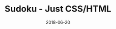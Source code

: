 ---
title: 'Sudoku - Just CSS/HTML'
description: 'Complete a sudoku puzzle without Javascript or server-side interaction.'
gametype: 'simple'
gameid: 44
date: 2018-06-20
tags: []
draft: false
type: 'games'
num19: [{'idx':1,'arr1':[1,2,3,4,5,6,7,8,9],'arr2':[1,2,3,4,5,6,7,8,9]},{'idx':2,'arr1':[1,2,3,4,5,6,7,8,9],'arr2':[1,2,3,4,5,6,7,8,9]},{'idx':3,'arr1':[1,2,3,4,5,6,7,8,9],'arr2':[1,2,3,4,5,6,7,8,9]},{'idx':4,'arr1':[1,2,3,4,5,6,7,8,9],'arr2':[1,2,3,4,5,6,7,8,9]},{'idx':5,'arr1':[1,2,3,4,5,6,7,8,9],'arr2':[1,2,3,4,5,6,7,8,9]},{'idx':6,'arr1':[1,2,3,4,5,6,7,8,9],'arr2':[1,2,3,4,5,6,7,8,9]},{'idx':7,'arr1':[1,2,3,4,5,6,7,8,9],'arr2':[1,2,3,4,5,6,7,8,9]},{'idx':8,'arr1':[1,2,3,4,5,6,7,8,9],'arr2':[1,2,3,4,5,6,7,8,9]},{'idx':9,'arr1':[1,2,3,4,5,6,7,8,9],'arr2':[1,2,3,4,5,6,7,8,9]}]
puzzle: [[5, 4, 7, 0, 0, 0, 0, 2, 0], [0, 0, 0, 9, 0, 0, 8, 0, 7], [0, 0, 1, 0, 0, 0, 0, 0, 0], [7, 0, 0, 0, 9, 3, 0, 0, 8], [0, 0, 0, 0, 6, 8, 1, 5, 0], [2, 0, 0, 0, 1, 5, 0, 0, 3], [0, 0, 2, 0, 0, 0, 0, 0, 0], [0, 0, 0, 5, 0, 0, 2, 0, 4], [4, 7, 3, 0, 0, 0, 0, 6, 0]]
layout: 'sudokucssstatic'
---